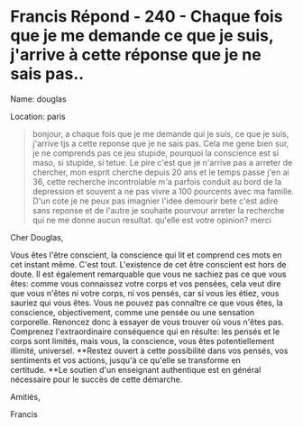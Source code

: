 # Francis Répond - 240 - Chaque fois que je me demande ce que je suis, j'arrive à cette réponse que je ne sais pas..

Name: douglas

Location: paris

>bonjour, a chaque fois que je me demande qui je suis, ce que je suis, j'arrive tjs a cette reponse que je ne sais pas. Cela me gene bien sur, je ne comprends pas ce jeu stupide, pourquoi la conscience est si maso, si stupide, si tetue. Le pire c'est que je n'arrive pas a arreter de chercher, mon esprit cherche depuis 20 ans et le temps passe j'en ai 36, cette recherche incontrolable m'a parfois conduit au bord de la depression et souvent a ne pas vivre a 100 pourcents avec ma famille. D'un cote je ne peux pas imagnier l'idee demourir bete c'est adire sans reponse et de l'autre je souhaite pourvour arreter la recherche qui ne me donne aucun resultat. qu'elle est votre opinion? merci

Cher Douglas,

Vous êtes l'être conscient, la conscience qui lit et comprend ces mots en cet instant même. C'est tout. L'existence de cet être conscient est hors de doute. Il est également remarquable que vous ne sachiez pas ce que vous êtes: comme vous connaissez votre corps et vos pensées, cela veut dire que vous n'êtes ni votre corps, ni vos pensés, car si vous les étiez, vous sauriez qui vous êtes. Vous ne pouvez pas connaître ce que vous êtes, la conscience, objectivement, comme une pensée ou une sensation corporelle. Renoncez donc à essayer de vous trouver où vous n'êtes pas. Comprenez l'extraordinaire conséquence qui en résulte: les pensés et le corps sont limités, mais vous, la conscience, vous êtes potentiellement illimité, universel. **Restez ouvert à cette possibilité dans vos pensés, vos sentiments et vos actions, jusqu'à ce qu'elle se transforme en certitude. **Le soutien d'un enseignant authentique est en général nécessaire pour le succès de cette démarche.

Amitiés,

Francis